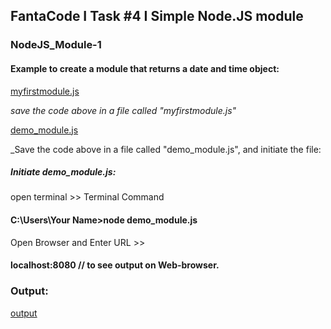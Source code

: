 ## FantaCode I Task #4 I Simple Node.JS module
### NodeJS_Module-1

#### Example to create a module that returns a date and time object:

[myfirstmodule.js]()


_save the code above in a file called "myfirstmodule.js"_


[demo_module.js]()


_Save the code above in a file called "demo_module.js", and initiate the file:

##### Initiate demo_module.js:

open terminal >> Terminal Command


#### C:\Users\Your Name>node demo_module.js

Open Browser and Enter URL >>

#### localhost:8080 // to see output on Web-browser.


### Output:

[output]()


